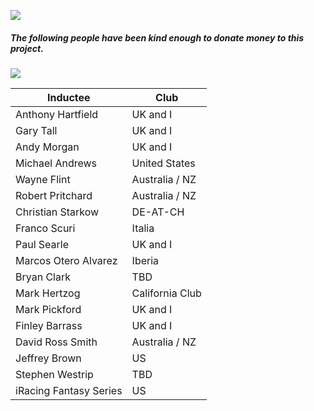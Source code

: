 ![](http://www.lions2e2.org/wp-content/uploads/2015/08/hall_of_fame_lions.jpg)

##### The following people have been kind enough to donate money to this project.

<a href="https://www.paypal.me/BrockCremer"><img src="https://www.paypal.com/en_GB/i/btn/x-click-butcc-donate.gif"></a>

| Inductee          | Club     |
|-------------------|----------|
| Anthony Hartfield | UK and I |
| Gary Tall         | UK and I |
| Andy Morgan       | UK and I |
| Michael Andrews   | United States |
| Wayne Flint       | Australia / NZ |
| Robert Pritchard  | Australia / NZ |
| Christian Starkow | DE-AT-CH |
| Franco Scuri | Italia |
| Paul Searle | UK and I |
| Marcos Otero Alvarez | Iberia |
| Bryan Clark | TBD |
| Mark Hertzog | California Club |
| Mark Pickford | UK and I |
| Finley Barrass | UK and I |
| David Ross Smith | Australia / NZ |
| Jeffrey Brown | US |
| Stephen Westrip | TBD |
| iRacing Fantasy Series | US |
